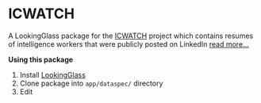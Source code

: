 # ICWATCH

A LookingGlass package for the [ICWATCH](https://icwatch.transparencytoolkit.org) project which contains resumes of intelligence workers that were publicly posted on LinkedIn [read more...](https://transparencytoolkit.org/project/icwatch/)

**Using this package**

1. Install [LookingGlass](https://github.com/TransparencyToolkit/LookingGlass)
2. Clone package into `app/dataspec/` directory
3. Edit

